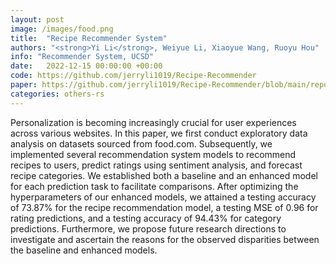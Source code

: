 ```yaml
---
layout: post
image: /images/food.png
title:  "Recipe Recommender System"
authors: "<strong>Yi Li</strong>, Weiyue Li, Xiaoyue Wang, Ruoyu Hou"
info: "Recommender System, UCSD"
date:   2022-12-15 00:00:00 +00:00
code: https://github.com/jerryli1019/Recipe-Recommender
paper: https://github.com/jerryli1019/Recipe-Recommender/blob/main/report.pdf
categories: others-rs
---
```

Personalization is becoming increasingly crucial for user experiences across various websites. In this paper, we first conduct exploratory data analysis on datasets sourced from food.com. Subsequently, we implemented several recommendation system models to recommend recipes to users, predict ratings using sentiment analysis, and forecast recipe categories. We established both a baseline and an enhanced model for each prediction task to facilitate comparisons. After optimizing the hyperparameters of our enhanced models, we attained a testing accuracy of 73.87% for the recipe recommendation model, a testing MSE of 0.96 for rating predictions, and a testing accuracy of 94.43% for category predictions. Furthermore, we propose future research directions to investigate and ascertain the reasons for the observed disparities between the baseline and enhanced models.
